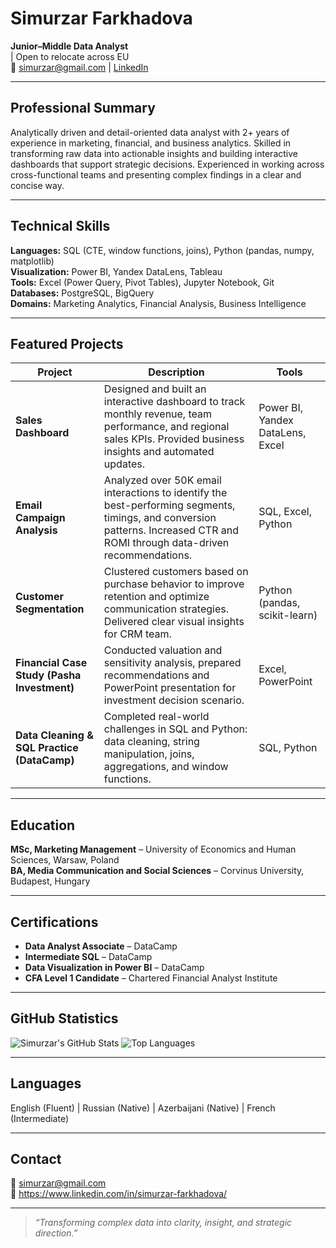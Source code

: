# Simurzar Farkhadova  

**Junior–Middle Data Analyst**  
| Open to relocate across EU  
📧 simurzar@gmail.com | [LinkedIn](https://www.linkedin.com/in/simurzar-farkhadova/)

---

## Professional Summary
Analytically driven and detail-oriented data analyst with 2+ years of experience in marketing, financial, and business analytics. Skilled in transforming raw data into actionable insights and building interactive dashboards that support strategic decisions. Experienced in working across cross-functional teams and presenting complex findings in a clear and concise way.

---

## Technical Skills
**Languages:** SQL (CTE, window functions, joins), Python (pandas, numpy, matplotlib)  
**Visualization:** Power BI, Yandex DataLens, Tableau  
**Tools:** Excel (Power Query, Pivot Tables), Jupyter Notebook, Git  
**Databases:** PostgreSQL, BigQuery  
**Domains:** Marketing Analytics, Financial Analysis, Business Intelligence  

---

## Featured Projects

| Project | Description | Tools |
|----------|--------------|--------|
| **Sales Dashboard** | Designed and built an interactive dashboard to track monthly revenue, team performance, and regional sales KPIs. Provided business insights and automated updates. | Power BI, Yandex DataLens, Excel |
| **Email Campaign Analysis** | Analyzed over 50K email interactions to identify the best-performing segments, timings, and conversion patterns. Increased CTR and ROMI through data-driven recommendations. | SQL, Excel, Python |
| **Customer Segmentation** | Clustered customers based on purchase behavior to improve retention and optimize communication strategies. Delivered clear visual insights for CRM team. | Python (pandas, scikit-learn) |
| **Financial Case Study (Pasha Investment)** | Conducted valuation and sensitivity analysis, prepared recommendations and PowerPoint presentation for investment decision scenario. | Excel, PowerPoint |
| **Data Cleaning & SQL Practice (DataCamp)** | Completed real-world challenges in SQL and Python: data cleaning, string manipulation, joins, aggregations, and window functions. | SQL, Python |

---

## Education
**MSc, Marketing Management** – University of Economics and Human Sciences, Warsaw, Poland  
**BA, Media Communication and Social Sciences** – Corvinus University, Budapest, Hungary  

---

## Certifications
- **Data Analyst Associate** – DataCamp  
- **Intermediate SQL** – DataCamp  
- **Data Visualization in Power BI** – DataCamp  
- **CFA Level 1 Candidate** – Chartered Financial Analyst Institute  

---

## GitHub Statistics
![Simurzar's GitHub Stats](https://github-readme-stats.vercel.app/api?username=simurzar-max&show_icons=true&theme=default&hide_title=true)
![Top Languages](https://github-readme-stats.vercel.app/api/top-langs/?username=simurzar-max&layout=compact&theme=default)


---

## Languages
English (Fluent) | Russian (Native) | Azerbaijani (Native) | French (Intermediate)  

---

## Contact
📧 [simurzar@gmail.com](mailto:simurzar@gmail.com)  
🔗 https://www.linkedin.com/in/simurzar-farkhadova/

---

> *“Transforming complex data into clarity, insight, and strategic direction.”*

